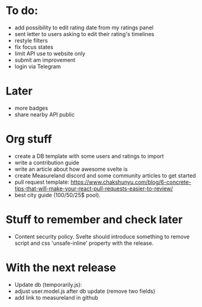 # To do:

- add possibility to edit rating date from my ratings panel
- sent letter to users asking to edit their rating's timelines
- restyle filters
- fix focus states
- limit API use to website only
- submit am improvement
- login via Telegram

# Later

- more badges
- share nearby API public

# Org stuff

- create a DB template with some users and ratings to import
- write a contribution guide
- write an article about how awesome svelte is
- create Measureland discord and some community articles to get started
- pull request template: https://www.chakshunyu.com/blog/6-concrete-tips-that-will-make-your-react-pull-requests-easier-to-review/
- best city guide (100$/50$/25$ pool).

# Stuff to remember and check later

- Content security policy. Svelte should introduce something to remove script and css 'unsafe-inline' property with the release.

# With the next release

- Update db (temporarily.js):
- adjust user.model.js after db update (remove two fields)
- add link to measureland in github
